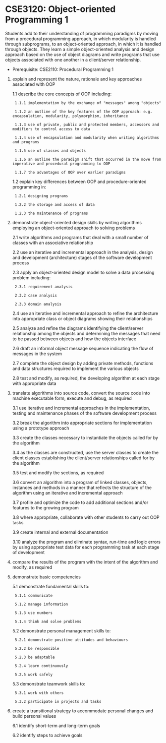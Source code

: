 # CSE3120: Object-oriented Programming 1

Students add to their understanding of programming paradigms by moving from a procedural programming approach, in which modularity is handled through subprograms, to an object-oriented approach, in which it is handled through objects. They learn a simple object-oriented analysis and design approach based on the use of object diagrams and write programs that use objects associated with one another in a client/server relationship.

* Prerequisite: CSE2110: Procedural Programming 1

1. explain and represent the nature, rationale and key approaches associated with OOP

    1.1 describe the core concepts of OOP including:

        1.1.1 implementation by the exchange of "messages" among "objects"

        1.1.2 an outline of the key features of the OOP approach: e.g. encapsulation, modularity, polymorphism, inheritance

        1.1.3 use of private, public and protected members, accessors and modifiers to control access to data

        1.1.4 use of encapsulation and modularity when writing algorithms and programs

        1.1.5 use of classes and objects

        1.1.6 an outline the paradigm shift that occurred in the move from imperative and procedural programming to OOP

        1.1.7 the advantages of OOP over earlier paradigms

    1.2 explain key differences between OOP and procedure-oriented programming in:

        1.2.1 designing programs

        1.2.2 the storage and access of data

        1.2.3 the maintenance of programs

2. demonstrate object-oriented design skills by writing algorithms employing an object-oriented approach to solving problems

    2.1 write algorithms and programs that deal with a small number of classes with an associative relationship

    2.2 use an iterative and incremental approach in the analysis, design and development (architecture) stages of the software development process

    2.3 apply an object-oriented design model to solve a data processing problem including:

        2.3.1 requirement analysis

        2.3.2 case analysis

        2.3.3 domain analysis

    2.4 use an iterative and incremental approach to refine the architecture into appropriate class or object diagrams showing their relationships

    2.5 analyze and refine the diagrams identifying the client/server relationship among the objects and determining the messages that need to be passed between objects and how the objects interface

    2.6 draft an informal object message sequence indicating the flow of messages in the system

    2.7 complete the object design by adding private methods, functions and data structures required to implement the various objects

    2.8 test and modify, as required, the developing algorithm at each stage with appropriate data

3. translate algorithms into source code, convert the source code into machine executable form, execute and debug, as required

    3.1 use iterative and incremental approaches in the implementation, testing and maintenance phases of the software development process

    3.2 break the algorithm into appropriate sections for implementation using a prototype approach

    3.3 create the classes necessary to instantiate the objects called for by the algorithm

    3.4 as the classes are constructed, use the server classes to create the client classes establishing the client/server relationships called for by the algorithm

    3.5 test and modify the sections, as required

    3.6 convert an algorithm into a program of linked classes, objects, instances and methods in a manner that reflects the structure of the algorithm using an iterative and incremental approach

    3.7 profile and optimize the code to add additional sections and/or features to the growing program

    3.8 where appropriate, collaborate with other students to carry out OOP tasks

    3.9 create internal and external documentation

    3.10 analyze the program and eliminate syntax, run-time and logic errors by using appropriate test data for each programming task at each stage of development

4. compare the results of the program with the intent of the algorithm and modify, as required

5. demonstrate basic competencies

    5.1 demonstrate fundamental skills to:

        5.1.1 communicate

        5.1.2 manage information

        5.1.3 use numbers

        5.1.4 think and solve problems

    5.2 demonstrate personal management skills to:

        5.2.1 demonstrate positive attitudes and behaviours

        5.2.2 be responsible

        5.2.3 be adaptable

        5.2.4 learn continuously

        5.2.5 work safely

    5.3 demonstrate teamwork skills to:

        5.3.1 work with others

        5.3.2 participate in projects and tasks

6. create a transitional strategy to accommodate personal changes and build personal values

    6.1 identify short-term and long-term goals

    6.2 identify steps to achieve goals

